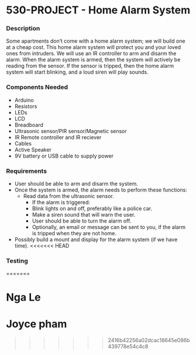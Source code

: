 # 530-PROJECT - Home Alarm System

### Description
Some apartments don’t come with a home alarm system; we will build one at a cheap cost. This home alarm system will protect you and your loved ones from intruders. We will use an IR controller to arm and disarm the alarm. When the alarm system is armed, then the system will actively be reading from the sensor. If the sensor is tripped, then the home alarm system will start blinking, and a loud siren will play sounds.  

### Components Needed
-	Arduino
-	Resistors
-	LEDs
-	LCD
-	Breadboard
-	Ultrasonic sensor/PIR sensor/Magnetic sensor
-	IR Remote controller and IR reciever
-	Cables
-	Active Speaker
-	9V battery or USB cable to supply power

### Requirements
- User should be able to arm and disarm the system.
- Once the system is armed, the alarm needs to perform these functions:
  - Read data from the ultrasonic sensor.
    -  If the alarm is triggered:
      -  Blink lights on and off, preferably like a police car.
      -  Make a siren sound that will warn the user.
      -  User should be able to turn the alarm off.
      -  Optionally, an email or message can be sent to you, if the alarm is tripped when they are not home.
-  Possibly build a mount and display for the alarm system (if we have time).
<<<<<<< HEAD
### Testing
=======

# Nga Le
# Joyce pham
>>>>>>> 2416b42256a02dcac18645e086b439778e54c4c8
